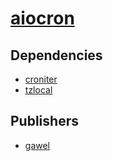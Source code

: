 # [aiocron](https://pypi.org/project/aiocron)

## Dependencies
- [croniter](packages/c/croniter.md)
- [tzlocal](packages/t/tzlocal.md)



## Publishers
- [gawel](https://pypi.org/user/gawel)

